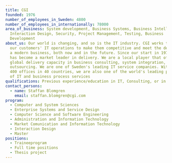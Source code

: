 ```yaml
---
title: CGI
founded: 1976
number_of_employees_in_Sweden: 4800
number_of_employees_in_internationally: 78000
area_of_business: System development, Business Systems, Business Intelligence,
  Interaction Design, Security, Project Management, Testing, Business
  Development
about_us: Our world is changing, and so is the IT industry. CGI works to improve
  our customers' IT operations to make them competitive and meet the demands of
  a modern business, both now and in the future. Since our start in 1976, CGI
  has become a market leader in delivery. We are a local player that offers
  global delivery capacity in business consulting, system integration, and
  outsourcing. We are one of Sweden's leading IT service companies. With over
  400 offices in 40 countries, we are also one of the world's leading providers
  of IT and business process services
qualifications: Previous experience/education in IT, Consulting, or in our fields of operation.
contact_persons:
  - name: Staffan Blomgren
    email: staffan.blomgren@cgi.com
program:
  - Computer and System Sciences
  - Enterprise Systems and Service Design
  - Computer Science and Software Engineering
  - Administration and Information Technology
  - Market Comunication and Information Technology
  - Interaction Design
  - Master
positions:
  - Traineeprogram
  - Full time positions
  - Thesis project
---
```

